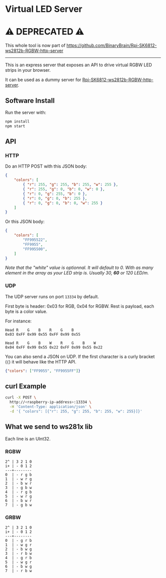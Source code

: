 # Virtual LED Server

# :warning: **DEPRECATED** :warning:

This whole tool is now part of https://github.com/BinaryBrain/Rpi-SK6812-ws2812b-RGBW-http-server

<hr>

This is an express server that exposes an API to drive virtual RGBW LED strips in your browser.

It can be used as a dummy server for [Rpi-SK6812-ws2812b-RGBW-http-server](https://github.com/BinaryBrain/Rpi-SK6812-ws2812b-RGBW-http-server).

## Software Install

Run the server with:

```sh
npm install
npm start
```

## API

### HTTP

Do an HTTP POST with this JSON body:

```json
{
    "colors": [
        { "r": 255, "g": 255, "b": 255, "w": 255 },
        { "r": 255, "g": 0, "b": 0, "w": 0 },
        { "r": 0, "g": 255, "b": 0 },
        { "r": 0, "g": 0, "b": 255 },
        { "r": 0, "g": 0, "b": 0, "w": 255 }
    ]
}
```

Or this JSON body:

```json
{
    "colors": [
        "FF995522",
        "FF9955",
        "FF995500",
    ]
}
```

_Note that the "white" value is optionnal. It will default to 0._
_With as many element in the array as your LED strip is. Usually 30, **60** or 120 LED/m._

### UDP

The UDP server runs on port `13334` by default.

First byte is header: 0x03 for RGB, 0x04 for RGBW. Rest is payload, each byte is a color value.

For instance:

```
Head R    G    B    R    G    B   
0x03 0xFF 0x99 0x55 0xFF 0x99 0x55
```

```
Head R    G    B    W    R    G    B    W   
0x04 0xFF 0x99 0x55 0x22 0xFF 0x99 0x55 0x22
```

You can also send a JSON on UDP.
If the first character is a curly bracket (`{`) it will behave like the HTTP API.

```json
{"colors": ["FF9955", "FF9955FF"]}
```

## curl Example

```sh
curl -X POST \
  http://<raspberry-ip-address>:13334 \
  -H 'Content-Type: application/json' \
  -d '{ "colors": [{"r": 255, "g": 255, "b": 255, "w": 255}]}'
```

## What we send to ws281x lib

Each line is an UInt32.

### RGBW

```
2^ | 3 2 1 0
i+ | - 0 1 2
---+--------
0  | - r g b
1  | - w r g
2  | - b w r
3  | - g b w
4  | - r g b
5  | - w r g
6  | - b w r
7  | - g b w
```

### GRBW

```
2^ | 3 2 1 0
i+ | - 0 1 2
---+--------
0  | - g r b
1  | - w g r
2  | - b w g
3  | - r b w
4  | - g r b
5  | - w g r
6  | - b w g
7  | - r b w
```
